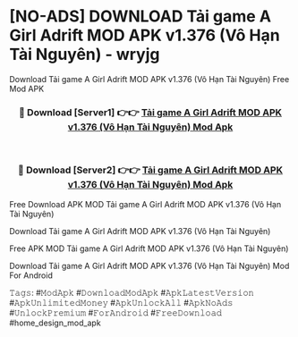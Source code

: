 # [NO-ADS] DOWNLOAD Tải game A Girl Adrift MOD APK v1.376 (Vô Hạn Tài Nguyên) - wryjg
Download Tải game A Girl Adrift MOD APK v1.376 (Vô Hạn Tài Nguyên) Free Mod APK

<div align="center">
<h3>🔴 Download [Server1] 👉👉 <a href="https://apk-comot.site?title=Tải_game_A_Girl_Adrift_MOD_APK_v1.376_(Vô_Hạn_Tài_Nguyên)">Tải game A Girl Adrift MOD APK v1.376 (Vô Hạn Tài Nguyên) Mod Apk</a></h3><br>

<h3>🔴 Download [Server2] 👉👉 <a href="https://apk-comot.site?title=Tải_game_A_Girl_Adrift_MOD_APK_v1.376_(Vô_Hạn_Tài_Nguyên)">Tải game A Girl Adrift MOD APK v1.376 (Vô Hạn Tài Nguyên) Mod Apk</a></h3>
</div>


Free Download APK MOD Tải game A Girl Adrift MOD APK v1.376 (Vô Hạn Tài Nguyên)

Download Tải game A Girl Adrift MOD APK v1.376 (Vô Hạn Tài Nguyên) 

Free APK MOD Tải game A Girl Adrift MOD APK v1.376 (Vô Hạn Tài Nguyên) 

Download Tải game A Girl Adrift MOD APK v1.376 (Vô Hạn Tài Nguyên) Mod For Android

𝚃𝚊𝚐𝚜: #𝙼𝚘𝚍𝙰𝚙𝚔 #𝙳𝚘𝚠𝚗𝚕𝚘𝚊𝚍𝙼𝚘𝚍𝙰𝚙𝚔 #𝙰𝚙𝚔𝙻𝚊𝚝𝚎𝚜𝚝𝚅𝚎𝚛𝚜𝚒𝚘𝚗 #𝙰𝚙𝚔𝚄𝚗𝚕𝚒𝚖𝚒𝚝𝚎𝚍𝙼𝚘𝚗𝚎𝚢 #𝙰𝚙𝚔𝚄𝚗𝚕𝚘𝚌𝚔𝙰𝚕𝚕 #𝙰𝚙𝚔𝙽𝚘𝙰𝚍𝚜 #𝚄𝚗𝚕𝚘𝚌𝚔𝙿𝚛𝚎𝚖𝚒𝚞𝚖 #𝙵𝚘𝚛𝙰𝚗𝚍𝚛𝚘𝚒𝚍 #𝙵𝚛𝚎𝚎𝙳𝚘𝚠𝚗𝚕𝚘𝚊𝚍 #home_design_mod_apk